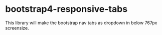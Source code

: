# bootstrap4-responsive-tabs


This library will make the bootstrap nav tabs as dropdown in below 767px screensize.